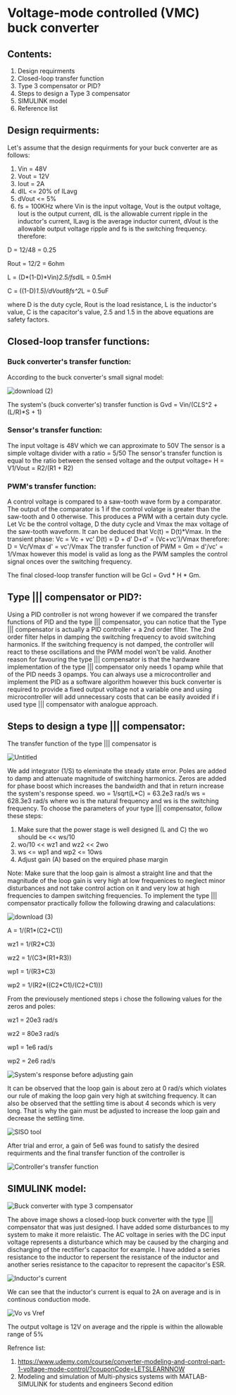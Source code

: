 # Voltage-mode controlled (VMC) buck converter
## Contents:
1. Design requirments
2. Closed-loop transfer function
3. Type 3 compensator or PID?
4. Steps to design a Type 3 compensator
5. SIMULINK model
6. Reference list
## Design requirments:
Let's assume that the design requirments for your buck converter are as follows:
1. Vin = 48V
2. Vout = 12V
3. Iout = 2A
4. dIL <= 20% of ILavg
5. dVout <= 5%
6. fs = 100KHz
where Vin is the input voltage, Vout is the output voltage, Iout is the output current, dIL is the allowable current ripple in the inductor's current, ILavg is the average inductor current, dVout is the allowable output voltage ripple and fs is the switching frequency.
therefore:

 D = 12/48 = 0.25

Rout = 12/2 = 6ohm

L = (D*(1-D)*Vin)*2.5/fs*dIL = 0.5mH

C = ((1-D)*1.5)/dVout*8*fs^2*L = 0.5uF

where D is the duty cycle, Rout is the load resistance, L is the inductor's value, C is the capacitor's value, 2.5 and 1.5 in the above equations are safety factors.
## Closed-loop transfer functions:
### Buck converter's transfer function:
According to the buck converter's small signal model:

![download (2)](https://github.com/omarabdallah23/Voltage-mode-controlled-buck-converter-using-type-compensator/assets/143711494/1a1df8b9-20c8-45bf-9186-f988aa879a89)

The system's (buck converter's) transfer function is Gvd = Vin/(C*L*S^2 + (L/R)*S + 1)
### Sensor's transfer function:
The input voltage is 48V which we can approximate to 50V
The sensor is a simple voltage divider with a ratio = 5/50
The sensor's transfer function is equal to the ratio between the sensed voltage and the output voltage= H = V1/Vout = R2/(R1 + R2)
### PWM's transfer function:
A control voltage is compared to a saw-tooth wave form by a comparator. The output of the comparator is 1 if the control volatge is greater than the saw-tooth and 0 otherwise. This produces a PWM with a certain duty cycle. Let Vc be the control voltage, D the duty cycle and Vmax the max voltage of the saw-tooth waveform. It can be deduced that Vc(t) = D(t)*Vmax.
In the transient phase:
Vc = Vc + vc'
D(t) = D + d'
D+d' = (Vc+vc')/Vmax
therefore:
D = Vc/Vmax
d' = vc'/Vmax
The transfer function of PWM = Gm = d'/vc' = 1/Vmax however this model is valid as long as the PWM samples the control signal onces over the switching frequency.

The final closed-loop transfer function will be Gcl = Gvd * H * Gm.
## Type ||| compensator or PID?:
Using a PID controller is not wrong however if we compared the transfer functions of PID and the type ||| compensator, you can notice that the Type ||| compensator is actually a PID controller + a 2nd order filter. The 2nd order filter helps in damping the switching frequency to avoid switching harmonics. If the switching frequency is not damped, the controller will react to these oscillations and the PWM model won't be valid. Another reason for favouring the type ||| compensator is that the hardware implementation of the type ||| compensator only needs 1 opamp while that of the PID needs 3 opamps. You can always use a microcontroller and implement the PID as a software algorithm however this buck converter is required to provide a fixed output voltage not a variable one and using microcontroller will add unnecessary costs that can be easily avoided if i used type ||| compensator with analogue approach.
## Steps to design a type ||| compensator:
The transfer function of the type ||| compensator is

![Untitled](https://github.com/omarabdallah23/Voltage-mode-controlled-buck-converter-using-type-compensator/assets/143711494/e498ecea-e38d-46e2-8f40-acc268bf9ec6)

We add integrator (1/S) to eleminate the steady state error. Poles are added to damp and attenuate magnitude of switching harmonics. Zeros are added for phase boost which increases the bandwidth and that in return increase the system's response speed.
wo = 1/sqrt(L*C) = 63.2e3 rad/s
ws = 628.3e3 rad/s
where wo is the natural frequency and ws is the switching frequency.
To choose the parameters of your type ||| compensator, follow these steps:
1. Make sure that the power stage is well designed (L and C) the wo should be << ws/10
2. wo/10 << wz1 and wz2 << 2wo
3. ws <= wp1 and wp2 <= 10ws
4. Adjust gain (A) based on the erquired phase margin

Note: Make sure that the loop gain is almost a straight line and that the magnitude of the loop gain is very high  at low frequenices to neglect minor disturbances and not take control action on it and very low at high frequencies to dampen switching frequencies.
To implement the type ||| compensator practically follow the following drawing and calaculations:

![download (3)](https://github.com/omarabdallah23/Voltage-mode-controlled-buck-converter-using-type-compensator/assets/143711494/e8ba815f-ede6-44b5-ae06-5340c47b1935)

A = 1/(R1*(C2+C1))

wz1 = 1/(R2*C3)

wz2 = 1/(C3*(R1+R3))

wp1 = 1/(R3*C3)

wp2 = 1/(R2*((C2*C1)/(C2+C1)))

From the previousely mentioned steps i chose the following values for the zeros and poles:

wz1 = 20e3 rad/s

wz2 = 80e3 rad/s

wp1 = 1e6 rad/s

wp2 = 2e6 rad/s

![System's response before adjusting gain](https://github.com/omarabdallah23/Voltage-mode-controlled-buck-converter-using-type-compensator/assets/143711494/81033a2e-762d-4013-8364-eb1c45a1dd13)

It can be observed that the loop gain is about zero at 0 rad/s which violates our rule of making the loop gain very high at switching frequency. It can also be observed that the settling time is about 4 seconds which is very long. That is why the gain must be adjusted to increase the loop gain and decrease the settling time.

![SISO tool](https://github.com/omarabdallah23/Voltage-mode-controlled-buck-converter-using-type-compensator/assets/143711494/fab22983-e3a9-4bcf-b5b5-fdc8f4723c25)

After trial and error, a gain of 5e6 was found to satisfy the desired requirments and the final transfer function of the controller is

![Controller's transfer function](https://github.com/omarabdallah23/Voltage-mode-controlled-buck-converter-using-type-compensator/assets/143711494/3c4936e2-b502-4982-946c-43998c9fa514)

## SIMULINK model:

![Buck converter with type 3 compensator](https://github.com/omarabdallah23/Voltage-mode-controlled-buck-converter-using-type-compensator/assets/143711494/d499ad19-c6f0-44e0-a71c-8d9cc7f2d246)

The above image shows a closed-loop buck converter with the type ||| compensator that was just designed. I have added some disturbances to my system to make it more relaistic. The AC voltage in series with the DC input voltage represents a disturbance which may be caused by the charging and discharging of the rectifier's capacitor for example. I have added a series resistance to the inductor to repersent the resistance of the inductor and another series resistance to the capacitor to represent the capacitor's ESR.

![Inductor's current](https://github.com/omarabdallah23/Voltage-mode-controlled-buck-converter-using-type-compensator/assets/143711494/82a54d2c-73a6-4488-85e3-feaab56e4f26)

 We can see that the inductor's current is equal to 2A on average and is in continous conduction mode.

 ![Vo vs Vref](https://github.com/omarabdallah23/Voltage-mode-controlled-buck-converter-using-type-compensator/assets/143711494/9a5d0757-53bb-45e0-a28b-6e63577ba3e2)

 The output voltage is 12V on average and the ripple is within the allowable range of 5%

Refrence list:
1. https://www.udemy.com/course/converter-modeling-and-control-part-1-voltage-mode-control/?couponCode=LETSLEARNNOW
2. Modeling and simulation of Multi-physics systems with MATLAB-SIMULINK for students and engineers Second edition
